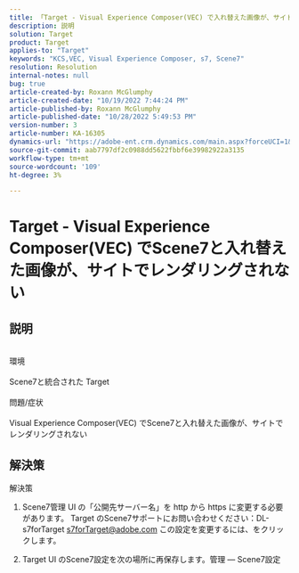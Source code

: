 ```yaml
---
title: 「Target - Visual Experience Composer(VEC) で入れ替えた画像が、サイト上でScene7とレンダリングされない」
description: 説明
solution: Target
product: Target
applies-to: "Target"
keywords: "KCS,VEC, Visual Experience Composer, s7, Scene7"
resolution: Resolution
internal-notes: null
bug: true
article-created-by: Roxann McGlumphy
article-created-date: "10/19/2022 7:44:24 PM"
article-published-by: Roxann McGlumphy
article-published-date: "10/28/2022 5:49:53 PM"
version-number: 3
article-number: KA-16305
dynamics-url: "https://adobe-ent.crm.dynamics.com/main.aspx?forceUCI=1&pagetype=entityrecord&etn=knowledgearticle&id=5e91a36a-e64f-ed11-bba2-00224808679b"
source-git-commit: aab7797df2c0988dd5622fbbf6e39982922a3135
workflow-type: tm+mt
source-wordcount: '109'
ht-degree: 3%

---
```


# Target - Visual Experience Composer(VEC) でScene7と入れ替えた画像が、サイトでレンダリングされない

## 説明

<br>環境<br><br>
Scene7と統合された Target
<br><br>問題/症状<br><br>
Visual Experience Composer(VEC) でScene7と入れ替えた画像が、サイトでレンダリングされない


## 解決策

解決策<br>
1. Scene7管理 UI の「公開先サーバー名」を http から https に変更する必要があります。 Target のScene7サポートにお問い合わせください：DL-s7forTarget [s7forTarget@adobe.com](mailto:s7forTarget@adobe.com) この設定を変更するには、をクリックします。

2. Target UI のScene7設定を次の場所に再保存します。管理 — Scene7設定




